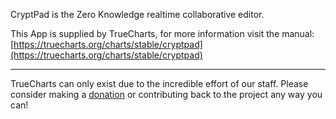 CryptPad is the Zero Knowledge realtime collaborative editor.

This App is supplied by TrueCharts, for more information visit the manual: [https://truecharts.org/charts/stable/cryptpad](https://truecharts.org/charts/stable/cryptpad)

---

TrueCharts can only exist due to the incredible effort of our staff.
Please consider making a [donation](https://truecharts.org/sponsor) or contributing back to the project any way you can!
